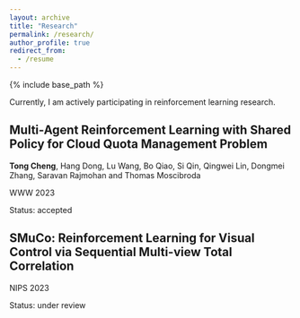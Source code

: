 ```yaml
---
layout: archive
title: "Research"
permalink: /research/
author_profile: true
redirect_from:
  - /resume
---
```


{% include base_path %}

Currently, I am actively participating in reinforcement learning research.

## Multi-Agent Reinforcement Learning with Shared Policy for Cloud Quota Management Problem
**Tong Cheng**, Hang Dong, Lu Wang, Bo Qiao, Si Qin, Qingwei Lin, Dongmei Zhang, Saravan Rajmohan and Thomas Moscibroda

WWW 2023

Status: accepted 

## SMuCo: Reinforcement Learning for Visual Control via Sequential Multi-view Total Correlation

NIPS 2023

Status: under review



